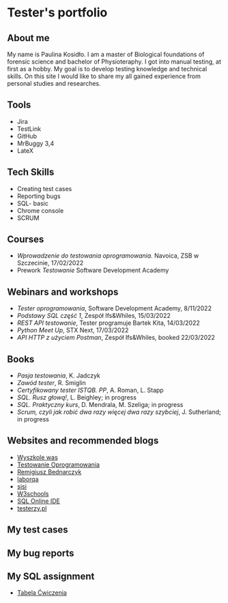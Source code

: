 # Tester's portfolio

## About me
My name is Paulina Kosidło. I am a master of Biological foundations of forensic science and bachelor of Physioteraphy. I got into manual testing, at first as a hobby. My goal is to develop testing knowledge and technical skills. On this site I would like to share my all gained experience from personal studies and researches.

## Tools
* Jira 
* TestLink 
* GitHub 
* MrBuggy 3,4 
* LateX

## Tech Skills
* Creating test cases
* Reporting bugs
* SQL- basic
* Chrome console
* SCRUM

## Courses
* *Wprowadzenie do testowania oprogramowania.* Navoica, ZSB w Szczecinie, 17/02/2022
* Prework *Testowanie* Software Development Academy

## Webinars and workshops
* *Tester oprogramowania*, Software Development Academy, 8/11/2022
* *Podstawy SQL część 1*, Zespół Ifs&Whiles, 15/03/2022
* *REST API testowanie*, Tester programuje Bartek Kita, 14/03/2022
* *Python Meet Up*, STX Next, 17/03/2022
* *API HTTP z użyciem Postman*, Zespół Ifs&Whiles, booked 22/03/2022

## Books
* *Pasja testowania*, K. Jadczyk
* *Zawód tester*, R. Smiglin
* *Certyfikowany tester ISTQB. PP*, A. Roman, L. Stapp
* *SQL. Rusz głową!*, L. Beighley; in progress
* *SQL. Praktyczny kurs*, D. Mendrala, M. Szeliga; in progress
* *Scrum, czyli jak robić dwa razy więcej dwa razy szybciej*, J. Sutherland; in progress

## Websites and recommended blogs
* [Wyszkole was](https://www.wyszkolewas.com.pl)
* [Testowanie Oprogramowania](https://pwicherski.gitbook.io)
* [Remigiusz Bednarczyk](https://remigiuszbednarczyk.pl)
* [laborqa](https://laborqa.pl)
* [sjsi](https://sjsi.0rg)
* [W3schools](https://www.w3schools.com)
* [SQL Online IDE](https://www.sqliteonline.com)
* [testerzy.pl](https://www.testerzy.pl)

## My test cases
## My bug reports
## My SQL assignment
 * [Tabela Ćwiczenia](https://github.com/PaulinaKosidlo/SQL)
